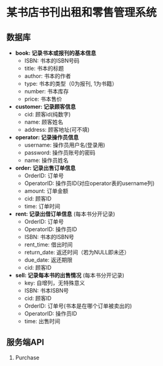 # 某书店书刊出租和零售管理系统

## 数据库
+ **book: 记录书本或报刊的基本信息**
  + ISBN: 书本的ISBN号码
  + title: 书本的标题
  + author: 书本的作者
  + type: 书本的类型（0为报刊, 1为书籍）
  + number: 书本库存
  + price: 书本售价
+ **customer: 记录顾客信息**
  + cid: 顾客id(纯数字)
  + name: 顾客姓名
  + address: 顾客地址(可不填)
+ **operator: 记录操作员信息**
  + username: 操作员用户名(登录用)
  + password: 操作员账号的密码
  + name: 操作员姓名
+ **order: 记录出售订单信息**
  + OrderID: 订单号
  + OperatorID: 操作员ID(对应operator表的username列)
  + amount: 订单金额
  + cid: 顾客ID
  + time: 订单时间
+ **rent: 记录出借订单信息** (每本书分开记录)
  + OrderID: 订单号
  + OperatorID: 操作员ID
  + ISBN: 书本的ISBN号
  + rent_time: 借出时间
  + return_date: 返还时间（若为NULL即未还）
  + due_date: 返还期限
  + cid: 顾客ID
+ **sell: 记录每本书的出售情况** (每本书分开记录)
  + key: 自增列，无特殊意义
  + ISBN: 书本ISBN号
  + cid: 顾客ID
  + OrderID: 订单号(书本是在哪个订单被卖出的)
  + OperatorID: 操作员ID
  + time: 出售时间

## 服务端API
1. Purchase<br>



